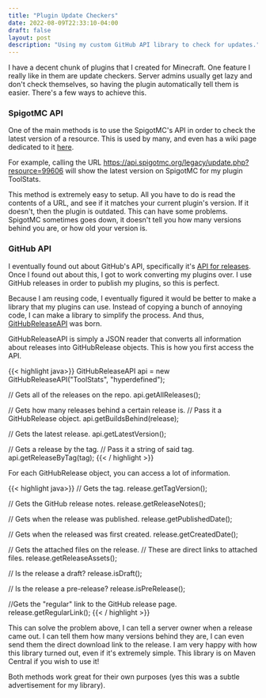 ```yaml
---
title: "Plugin Update Checkers"
date: 2022-08-09T22:33:10-04:00
draft: false
layout: post
description: "Using my custom GitHub API library to check for updates."
---
```

I have a decent chunk of plugins that I created for Minecraft. One feature I really like in them are update checkers. Server admins usually get lazy and don't check themselves, so having the plugin automatically tell them is easier. There's a few ways to achieve this.

<h3>SpigotMC API</h3>
<p>One of the main methods is to use the SpigotMC's API in order to check the latest version of a resource. This is used by many, and even has a wiki page dedicated to it <a href="https://www.spigotmc.org/wiki/creating-an-update-checker-that-checks-for-updates/">here</a>.</p>

For example, calling the URL <span>https://api.spigotmc.org/legacy/update.php?resource=99606</span> will show the latest version on SpigotMC for my plugin ToolStats.

This method is extremely easy to setup. All you have to do is read the contents of a URL, and see if it matches your current plugin's version. If it doesn't, then the plugin is outdated. This can have some problems. SpigotMC sometimes goes down, it doesn't tell you how many versions behind you are, or how old your version is.

<h3>GitHub API</h3>
<p>I eventually found out about GitHub's API, specifically it's <a href="https://docs.github.com/en/rest/releases">API for releases</a>. Once I found out about this, I got to work converting my plugins over. I use GitHub releases in order to publish my plugins, so this is perfect.</p>

Because I am reusing code, I eventually figured it would be better to make a library that my plugins can use. Instead of copying a bunch of annoying code, I can make a library to simplify the process. And thus, <a href="https://github.com/hyperdefined/GitHubReleaseAPI">GitHubReleaseAPI</a> was born.

GitHubReleaseAPI is simply a JSON reader that converts all information about releases into <span>GitHubRelease</span> objects. This is how you first access the API.

{{< highlight java>}}
GitHubReleaseAPI api = new GitHubReleaseAPI("ToolStats", "hyperdefined");

// Gets all of the releases on the repo.
api.getAllReleases();

// Gets how many releases behind a certain release is.
// Pass it a GitHubRelease object.
api.getBuildsBehind(release);

// Gets the latest release.
api.getLatestVersion();

// Gets a release by the tag.
// Pass it a string of said tag.
api.getReleaseByTag(tag);
{{< / highlight >}}

For each GitHubRelease object, you can access a lot of information.

{{< highlight java>}}
// Gets the tag.
release.getTagVersion();

// Gets the GitHub release notes.
release.getReleaseNotes();

// Gets when the release was published.
release.getPublishedDate();

// Gets when the released was first created.
release.getCreatedDate();

// Gets the attached files on the release.
// These are direct links to attached files.
release.getReleaseAssets();

// Is the release a draft?
release.isDraft();

// Is the release a pre-release?
release.isPreRelease();

//Gets the "regular" link to the GitHub release page.
release.getRegularLink();
{{< / highlight >}}

This can solve the problem above, I can tell a server owner when a release came out. I can tell them how many versions behind they are, I can even send them the direct download link to the release. I am very happy with how this library turned out, even if it's extremely simple. This library is on Maven Central if you wish to use it!

Both methods work great for their own purposes (yes this was a subtle advertisement for my library).
